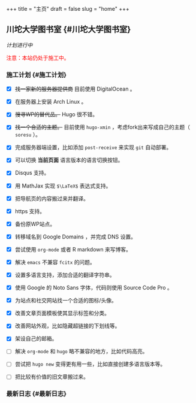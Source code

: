 +++
title = "主页"
draft = false
slug = "home"
+++

## 川坨大学图书室 {#川坨大学图书室}

_计划进行中_

<span style="color:red">注意：本站仍处于施工中。</span>


### 施工计划 {#施工计划}

-   [X] ~~找一家新的服务器提供商~~ 目前使用 DigitalOcean 。
-   [X] 在服务器上安装 Arch Linux 。
-   [X] ~~搜寻WP的替代品。~~ Hugo 很不错。
-   [X] ~~找一个合适的主题。~~ 目前使用 `hugo-xmin` ，考虑fork出来写成自己的主题（ `soresu` ）。
-   [X] 完成服务器端设置，比如添加 `post-receive` 来实现 `git` 自动部署。
-   [X] 可以切换 **当前页面** 语言版本的语言切换按钮。
-   [X] Disqus 支持。
-   [X] 用 MathJax 实现 `$\LaTeX$` 表达式支持。
-   [X] 把导航页的内容搬过来并翻译。
-   [X] https 支持。
-   [X] 备份原WP站点。
-   [X] 转移域名到 Google Domains ，并完成 DNS 设置。
-   [X] 尝试使用 `org-mode` 或者 R markdown 来写博客。
-   [X] 解决 `emacs` 不兼容 `fcitx` 的问题。
-   [X] 设置多语言支持，添加合适的翻译字符串。
-   [X] 使用 Google 的 Noto Sans 字体，代码则使用 Source Code Pro 。
-   [X] 为站点和社交网站找一个合适的图标/头像。
-   [X] 改善文章页面模板使其显示标签和分类。
-   [X] 改善网站外观，比如隐藏超链接的下划线等。
-   [X] 架设自己的邮箱。
-   [ ] 解决 `org-mode` 和 `hugo` 略不兼容的地方，比如代码高亮。
-   [ ] 尝试把 `hugo new` 变得更有用一些，比如直接创建多语言版本等。
-   [ ] 把比较有价值的旧文章搬过来。


### 最新日志 {#最新日志}